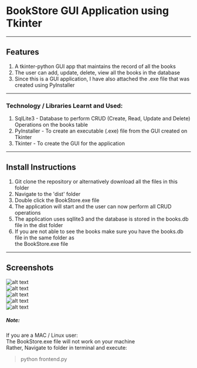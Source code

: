 # BookStore GUI Application using Tkinter

---

## Features

1. A tkinter-python GUI app that maintains the record of all the books
2. The user can add, update, delete, view all the books in the database
3. Since this is a GUI application, I have also attached the .exe file that was  
created using PyInstaller

---

### Technology / Libraries Learnt and Used:
1. SqlLite3 - Database to perform CRUD (Create, Read, Update and Delete) Operations on the books table
2. PyInstaller - To create an executable (.exe) file from the GUI created on Tkinter
3. Tkinter - To create the GUI for the application

---

## Install Instructions

1. Git clone the repository or alternatively download all the files in this folder
2. Navigate to the 'dist' folder
3. Double click the BookStore.exe file
3. The application will start and the user can now perform all CRUD operations
4. The application uses sqllite3 and the database is stored in the books.db file in the dist folder
5. If you are not able to see the books make sure you have the books.db file in the same folder as  
the BookStore.exe file

---

## Screenshots

![alt text](https://github.com/karanshah229/Python-Projects/blob/master/4._BookStore\screenshots\view_all_books.JPG "Web Map - All Layers")  
![alt text](https://github.com/karanshah229/Python-Projects/blob/master/4._BookStore\screenshots\add_book.JPG "Web Map - All Layers")  
![alt text](https://github.com/karanshah229/Python-Projects/blob/master/4._BookStore\screenshots\search_book.JPG "Web Map - All Layers")  
![alt text](https://github.com/karanshah229/Python-Projects/blob/master/4._BookStore\screenshots\update_book.JPG "Web Map - All Layers")  
![alt text](https://github.com/karanshah229/Python-Projects/blob/master/4._BookStore\screenshots\delete_book.JPG "Web Map - All Layers")  

##### Note:
If you are a MAC / Linux user:  
The BookStore.exe file will not work on your machine  
Rather, Navigate to folder in terminal and execute:  
> python frontend.py  
